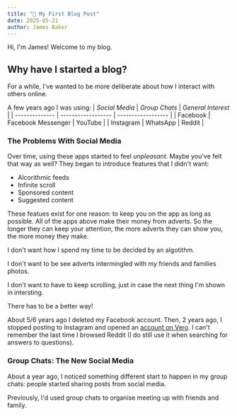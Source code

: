 ```yaml
---
title: "👋 My First Blog Post"
date: 2025-05-21
author: James Baker
---
```


Hi, I'm James! Welcome to my blog.

## Why have I started a blog?

For a while, I've wanted to be more deliberate about how I interact with others online. 

A few years ago I was using:
| _Social Media_ |   _Group Chats_    | _General Interest_ |
| -------------- | ------------------ | ------------------ |
| Facebook       | Facebook Messenger | YouTube            |
| Instagram      | WhatsApp           | Reddit             |

### The Problems With Social Media

Over time, using these apps started to feel _unpleasant_. Maybe you've felt that way as well?
They began to introduce features that I didn't want:

- Alcorithmic feeds
- Infinite scroll
- Sponsored content
- Suggested content

These featues exist for one reason: to keep you on the app as long as possible. All of the
apps above make their money from adverts. So the longer they can keep your attention, the
more adverts they can show you, the more money they make.

I don't want how I spend my time to be decided by an algotithm.

I don't want to be see adverts intermingled with my friends and families photos.

I don't want to have to keep scrolling, just in case the next thing I'm shown in intersting.

There has to be a better way!

About 5/6 years ago I deleted my Facebook account. Then, 2 years ago, I stopped posting to
Instagram and opened an [account on Vero](https://vero.co/rusticflare). I can't remember the
last time I browsed Reddit (I do still use it when searching for answers to questions).

### Group Chats: The New Social Media

About a year ago, I noticed something different start to happen in my group chats: people
started sharing posts from social media. 

Previously, I'd used group chats to organise meeting up with friends and family.
